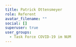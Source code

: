 ```yaml
---
title: Patrick Ottensmeyer
role: Referent
avatar_filename: ""
social: []
superuser: true
user_groups:
  - Task Force COVID-19 im NUM
---
```


